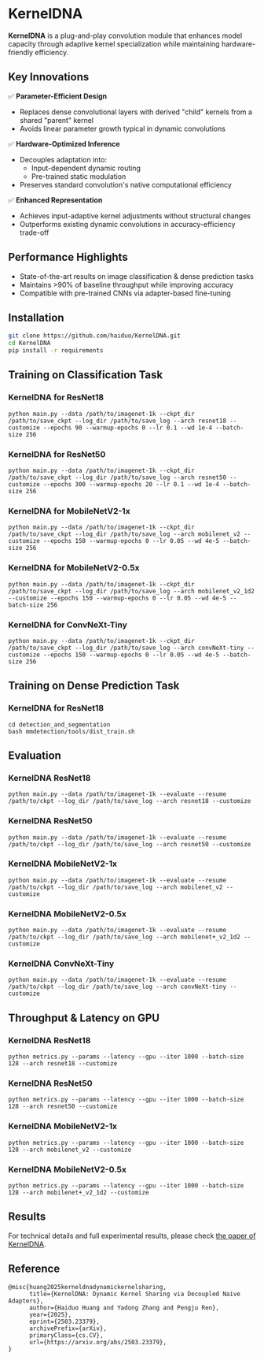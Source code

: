 # KernelDNA
**KernelDNA** is a plug-and-play convolution module that enhances model capacity through adaptive kernel specialization while maintaining hardware-friendly efficiency.


## Key Innovations  
✅ **Parameter-Efficient Design**  
- Replaces dense convolutional layers with derived "child" kernels from a shared "parent" kernel  
- Avoids linear parameter growth typical in dynamic convolutions  

✅ **Hardware-Optimized Inference**  
- Decouples adaptation into:  
  - Input-dependent dynamic routing  
  - Pre-trained static modulation  
- Preserves standard convolution's native computational efficiency  

✅ **Enhanced Representation**  
- Achieves input-adaptive kernel adjustments without structural changes  
- Outperforms existing dynamic convolutions in accuracy-efficiency trade-off  

## Performance Highlights  
- State-of-the-art results on image classification & dense prediction tasks  
- Maintains >90% of baseline throughput while improving accuracy  
- Compatible with pre-trained CNNs via adapter-based fine-tuning  

## Installation  
```bash
git clone https://github.com/haiduo/KernelDNA.git
cd KernelDNA
pip install -r requirements

```

## Training on Classification Task
### KernelDNA for ResNet18
```
python main.py --data /path/to/imagenet-1k --ckpt_dir /path/to/save_ckpt --log_dir /path/to/save_log --arch resnet18 --customize --epochs 90 --warmup-epochs 0 --lr 0.1 --wd 1e-4 --batch-size 256
```
### KernelDNA for ResNet50
```
python main.py --data /path/to/imagenet-1k --ckpt_dir /path/to/save_ckpt --log_dir /path/to/save_log --arch resnet50 --customize --epochs 300 --warmup-epochs 20 --lr 0.1 --wd 1e-4 --batch-size 256
```

### KernelDNA for MobileNetV2-1x
```
python main.py --data /path/to/imagenet-1k --ckpt_dir /path/to/save_ckpt --log_dir /path/to/save_log --arch mobilenet_v2 --customize --epochs 150 --warmup-epochs 0 --lr 0.05 --wd 4e-5 --batch-size 256
```

### KernelDNA for MobileNetV2-0.5x
```
python main.py --data /path/to/imagenet-1k --ckpt_dir /path/to/save_ckpt --log_dir /path/to/save_log --arch mobilenet_v2_1d2 --customize --epochs 150 --warmup-epochs 0 --lr 0.05 --wd 4e-5 --batch-size 256
```

### KernelDNA for ConvNeXt-Tiny
```
python main.py --data /path/to/imagenet-1k --ckpt_dir /path/to/save_ckpt --log_dir /path/to/save_log --arch convNeXt-tiny --customize --epochs 150 --warmup-epochs 0 --lr 0.05 --wd 4e-5 --batch-size 256
```

## Training on Dense Prediction Task
### KernelDNA for ResNet18
```
cd detection_and_segmentation
bash mmdetection/tools/dist_train.sh
```


## Evaluation

### KernelDNA ResNet18
```
python main.py --data /path/to/imagenet-1k --evaluate --resume /path/to/ckpt --log_dir /path/to/save_log --arch resnet18 --customize 
```

### KernelDNA ResNet50
```
python main.py --data /path/to/imagenet-1k --evaluate --resume /path/to/ckpt --log_dir /path/to/save_log --arch resnet50 --customize 
```

### KernelDNA MobileNetV2-1x
```
python main.py --data /path/to/imagenet-1k --evaluate --resume /path/to/ckpt --log_dir /path/to/save_log --arch mobilenet_v2 --customize 
```

### KernelDNA MobileNetV2-0.5x
```
python main.py --data /path/to/imagenet-1k --evaluate --resume /path/to/ckpt --log_dir /path/to/save_log --arch mobilenet+_v2_1d2 --customize 
```

### KernelDNA ConvNeXt-Tiny
```
python main.py --data /path/to/imagenet-1k --evaluate --resume /path/to/ckpt --log_dir /path/to/save_log --arch convNeXt-tiny --customize 
```

## Throughput & Latency on GPU

### KernelDNA ResNet18
```
python metrics.py --params --latency --gpu --iter 1000 --batch-size 128 --arch resnet18 --customize 
```

###  KernelDNA ResNet50
```
python metrics.py --params --latency --gpu --iter 1000 --batch-size 128 --arch resnet50 --customize 
```

###  KernelDNA MobileNetV2-1x
```
python metrics.py --params --latency --gpu --iter 1000 --batch-size 128 --arch mobilenet_v2 --customize 
```

###  KernelDNA MobileNetV2-0.5x
```
python metrics.py --params --latency --gpu --iter 1000 --batch-size 128 --arch mobilenet+_v2_1d2 --customize 
```


## Results

For technical details and full experimental results, please check [the paper of KernelDNA](https://arxiv.org/abs/2503.23379).

## Reference

```
@misc{huang2025kerneldnadynamickernelsharing,
      title={KernelDNA: Dynamic Kernel Sharing via Decoupled Naive Adapters}, 
      author={Haiduo Huang and Yadong Zhang and Pengju Ren},
      year={2025},
      eprint={2503.23379},
      archivePrefix={arXiv},
      primaryClass={cs.CV},
      url={https://arxiv.org/abs/2503.23379}, 
}
```